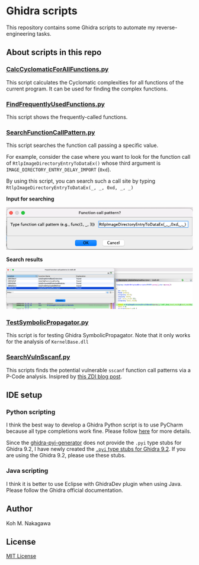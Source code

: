 # Ghidra scripts

This repository contains some Ghidra scripts to automate my reverse-engineering tasks.

## About scripts in this repo

### [CalcCyclomaticForAllFunctions.py](./CalcCyclomaticForAllFunctions.py)

This script calculates the Cyclomatic complexities for all functions of the current program.
It can be used for finding the complex functions.

### [FindFrequentlyUsedFunctions.py](./FindFrequentlyUsedFunctions.py)

This script shows the frequently-called functions.

### [SearchFunctionCallPattern.py](./SearchFunctionCallPattern.py)

This script searches the function call passing a specific value.

For example, consider the case where you want to look for the function call of `RtlpImageDirectoryEntryToDataEx()` whose third argument is `IMAGE_DIRECTORY_ENTRY_DELAY_IMPORT` (`0xd`).

By using this script, you can search such a call site by typing `RtlpImageDirectoryEntryToDataEx(_, _, 0xd, _, _)`

**Input for searching**

![input](./assets/type_func_call.png)

**Search results**

![result](./assets/search_result.png)

### [TestSymbolicPropagator.py](./TestSymbolicPropagator.py)

This script is for testing Ghidra SymbolicPropagator.
Note that it only works for the analysis of `KernelBase.dll`

### [SearchVulnSscanf.py](./SearchVulnSscanf.py)

This scripts finds the potential vulnerable `sscanf` function call patterns via a P-Code analysis.
Insipred by [this ZDI blog post](https://www.thezdi.com/blog/2019/7/16/mindshare-automated-bug-hunting-by-modeling-vulnerable-code).

## IDE setup

### Python scripting

I think the best way to develop a Ghidra Python script is to use PyCharm because all type completions work fine.
Please follow [here](https://github.com/VDOO-Connected-Trust/ghidra-pyi-generator) for more details.

Since the [ghidra-pyi-generator](https://github.com/VDOO-Connected-Trust/ghidra-pyi-generator) does not provide the `.pyi` type stubs for Ghidra 9.2,
I have newly created the [`.pyi` type stubs for Ghidra 9.2](./ghidra9.2.1_pyi).
If you are using the Ghidra 9.2, please use these stubs.

### Java scripting

I think it is better to use Eclipse with GhidraDev plugin when using Java.
Please follow the Ghidra official documentation.

## Author

Koh M. Nakagawa

## License

[MIT License](./LICENSE)

